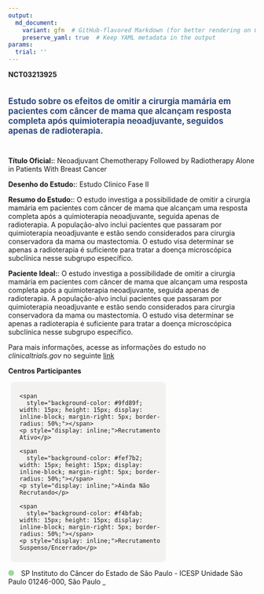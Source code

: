 ```yaml
---
output: 
  md_document:
    variant: gfm  # GitHub-flavored Markdown (for better rendering on GitHub)
    preserve_yaml: true  # Keep YAML metadata in the output
params:
  trial: ''
---
```


**NCT03213925**

<div style="padding: 5px 5px 5px 0px; font-size: 1.20em; font-weight: bold; color: #2E4A7F; text-align: left; margin-bottom: 20px">

Estudo sobre os efeitos de omitir a cirurgia mamária em pacientes com
câncer de mama que alcançam resposta completa após quimioterapia
neoadjuvante, seguidos apenas de radioterapia.

</div>

**Título Oficial:**: Neoadjuvant Chemotherapy Followed by Radiotherapy
Alone in Patients With Breast Cancer

**Desenho do Estudo:**: Estudo Clinico Fase II

**Resumo do Estudo:**: O estudo investiga a possibilidade de omitir a
cirurgia mamária em pacientes com câncer de mama que alcançam uma
resposta completa após a quimioterapia neoadjuvante, seguida apenas de
radioterapia. A população-alvo inclui pacientes que passaram por
quimioterapia neoadjuvante e estão sendo considerados para cirurgia
conservadora da mama ou mastectomia. O estudo visa determinar se apenas
a radioterapia é suficiente para tratar a doença microscópica subclínica
nesse subgrupo específico.

**Paciente Ideal:**: O estudo investiga a possibilidade de omitir a
cirurgia mamária em pacientes com câncer de mama que alcançam uma
resposta completa após a quimioterapia neoadjuvante, seguida apenas de
radioterapia. A população-alvo inclui pacientes que passaram por
quimioterapia neoadjuvante e estão sendo considerados para cirurgia
conservadora da mama ou mastectomia. O estudo visa determinar se apenas
a radioterapia é suficiente para tratar a doença microscópica subclínica
nesse subgrupo específico.

Para mais informações, acesse as informações do estudo no
*clinicaltrials.gov* no seguinte
[link](https://clinicaltrials.gov/ct2/show/NCT03213925)

**Centros Participantes**

<div style="margin-bottom: 8px; margin-left: 5px; padding: 8px; max-width: 300px; background-color: #f3f2f1; border-radius: 8px;">

<div style="margin-left: 10px;">

    <span 
      style="background-color: #9fd89f; width: 15px; height: 15px; display: inline-block; margin-right: 5px; border-radius: 50%;"></span>
    <p style="display: inline;">Recrutamento Ativo</p>

</div>

<div style="margin-left: 10px;">

    <span 
      style="background-color: #fef7b2; width: 15px; height: 15px; display: inline-block; margin-right: 5px; border-radius: 50%;"></span>
    <p style="display: inline;">Ainda Não Recrutando</p>

</div>

<div style="margin-left: 10px;">

    <span 
      style="background-color: #f4bfab; width: 15px; height: 15px; display: inline-block; margin-right: 5px; border-radius: 50%;"></span>
    <p style="display: inline;">Recrutamento Suspenso/Encerrado</p>

</div>

</div>

<span style="display: inline-block; width: 12px; height: 12px; border-radius: 50%; margin-right: 10px; padding-bottom: 0px; background-color: #9fd89f;"></span>
SP Instituto do Câncer do Estado de São Paulo - ICESP Unidade São Paulo
01246-000, São Paulo
<span style="color: #2E4A7F; text-decoration: none; font-weight: 500; font-size: 0.8">[REPORTAR
ERRO](https://flazar.shinyapps.io/formsapp?study_nct_id=NCT03213925&location_id=DEPARTMENTOFRADIOLOGYANDONCOLOGYOFUNIVERSITYOFSAOPAULORADIATIONONCOLOGYUNITINSTITUTODOCANCERDOESTADODESAOPAULOICESPFACULDADEDEMEDICINADAUNIVERSIDADEDESAOPAULOSAOPAULO01246000BRAZIL&location_full_name=Instituto%20do%20C%C3%A2ncer%20do%20Estado%20de%20S%C3%A3o%20Paulo%20-%20ICESP%20Unidade%20S%C3%A3o%20Paulo%2C%2001246-000%2C%20S%C3%A3o%20Paulo&form_type=Reportar%20Erro)</span>
